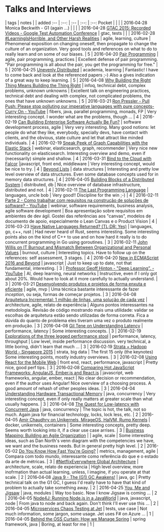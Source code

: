 # Talks and Interviews

 | tags | notes | | added
:-- | :--: | :-- | :--: | :--:
Pocket | | | | 2016&#8209;04&#8209;28
Monica Beckwith - G1 (again ...) | | | | 2016-04-28
[GTAC 2015: Recorded Videos - Google Test Automation Conference](https://developers.google.com/google-test-automation-conference/2015/stream) | gtac, tests | | | 2016-02-28
[#LearningIsHorrible, and Other Harsh Realities](http://www.infoq.com/presentations/psychology-agile-adoption) | agile, learning, culture | Phenomenal exposition on changing oneself, then propagate to change the culture of an organization. Very good tools and references on what to do to really learn and on some of our biases. | 5 | 2016-04-20
[Pair Programming](http://www.infoq.com/presentations/pair-programming-nordevcon-2016) | agile, pair programming, practices | Excellent defense of pair programming. "Pair programming is all about the pair, you get the programming for free." | 5 | 2016-04-25
[Unevenly Distributed](http://www.infoq.com/presentations/research-future) |  academia, learning | Fantastic! I have to come back and look at the referenced papers ;-) Also a gives indication of a great way to keep learning. | 5 | 2016-04-08
[Why Building the Right Thing Means Building the Thing Right](http://www.infoq.com/presentations/build-right-thing) | infoq, technical debt, complex problems, unknown unknowns | Excellent talk on engineering practices, technical debt and dealing with complex, not complicated problems, the ones that have unknown unknowns. | 5 | 2016-03-21
[Ron Pressler - Pull Push: Please stop polluting our imperative languages with pure concepts-Curry On - YouTube](https://www.youtube.com/watch?v=449j7oKQVkc) | fibers, java, parallel programming, monads, FP | Very interesting concept. I wonder what are the problems, though ... | 4 | 2016-02-19
[Can Building Enterprise Software Actually Be Fun?](http://www.infoq.com/presentations/enterprise-hearsay-social) | software development process, agile | Very very interesting. Many good notions: let people do what they like, everybody, specially devs, have contact with clients, and the obvious, state culture and let that attract like minded individuals. | 4 | 2016-02-19
[Sneak Peek of Graph Capabilities with the Elastic Stack](https://www.elastic.co/webinars/sneak-peek-of-graph-capabilities-with-elasticsearch) | webinar, elasticsearch, graph, recommender | Very nice new functionality on elasticsearch. Interesting overview and demo, even if (necessarily) simple and shallow. | 4 | 2016-03-31
[Bind to the Cloud with Falcor](http://www.infoq.com/presentations/cloud-falcor) |javascript, front end, middleware | Very interesting concept, would be nice to try. | 4 |
[Beyond Lists](http://www.infoq.com/presentations/data-structure-lists) | data structures | Interesting and pretty low level overview of data structures. Even some database concepts used for in memory data structures. | 4 | 2016-04-05
[Building Blocks of a Distributed System](http://www.infoq.com/presentations/distributed-database-system) | distributed, db | Nice overview of database infrastructure, distributed and not. | 4 | 2016-02-11
[The Last Programming Language](http://www.infoq.com/presentations/history-future-programming-languages) | languages, uncle bob | Very good!! Discipline for the win ;-) | 4 | 2016-02-11
[Parte 2 - Como trabalhar com requisitos na construção de soluções de software? - YouTube](https://www.youtube.com/watch?v=1dkcfrMU_rA) | webinar, software requirements, business analysis, agile software development | Boa apresentação sobre requisitos em ambientes de dev ágil. Gostei das referências aos "canvas", modelos de documento de apoio, especialmente o Lean Canvas e o Product Vision | 4 | 2016-03-23
[Have Native Languages Returned? (TL;DR: Yes)](http://www.infoq.com/presentations/c-rust-go) | languages, go, c++, rust | Had never heard of Rust, seems interesting. Some interesting points also on the kind of C++ to use and on how hard it really is to do concurrent programming in Go using goroutines. | 3 | 2016-02-11
[John Willis on IT Burnout and Mismatch Between Organizational and Personal Values](http://www.infoq.com/interviews/john-willis-qcon-london-2016) | burnout, culture | Interesting topics. Have to follow up on the references: self assessment, 3 stages. | 4 | 2016-04-20
[New in ECMAScript 2016 and Beyond](http://www.infoq.com/presentations/tc39-ecmascript-2016) | javascript | Just to keep up to date, not that fundamental, interesting. | 3 |
[Professor Geoff Hinton - "Deep Learning”. - YouTube](https://www.youtube.com/watch?v=IcOMKXAw5VA) | AI, deep learning, neural networks | Instructive, even if I only got about 20%. Would have to look at it more carefully to actually understand. | 3 | 2016-03-21
[Desenvolvendo produtos e projetos de forma enxuta e eficiente](http://www.infoq.com/br/presentations/desenvolvendo-produtos-e-projetos) | agile, mvp | Uma técnica bastante interessante de fazer *inception*, ou seja, formas de começar projetos. | 3 | 2016-04-08
[Arquitetura Incremental: 1 milhão de linhas, uma solução de cada vez](http://www.infoq.com/br/presentations/arquitetura-incremental) | architecture, agile, relato de experiência | Alguns pontos interessantes na metodologia. Revisão de código mostrando mais uma utilidade: validar se escolhas de arquitetura estão sendo utilizadas de forma correta. Fica a dúvida do quanto de problema eles tiveram uma vez o produto realmente em produção. | 3 | 2016-04-08
[Gil Tene on Understanding Latency](http://www.infoq.com/interviews/tene-latency) | performance, latency | Some interesting concepts. | 3 | 2016-02-19
[Explorations of the three legged performance stool](http://www.infoq.com/presentations/throughput-latency-memory-footprint) | performance, latency, throughput | Low level, inside performance discussion. very technical, a little boring, didn't learn that much ... | 3 | 2016&#8209;02&#8209;19
[Strata + Hadoop World - Singapore 2015](https://www.youtube.com/watch?v=d4pOHPlRMaU&list=PL055Epbe6d5Zipu8Fx2gw-NcAdtJjt8dq) | strata, big data | The first 15 only (the keynotes) Some interesting points, mostly industry overviews. | 3 | 2016-02-08
[Using React for the Mobile Web](http://www.infoq.com/presentations/react-reddit-mobile) | front end, react, performance, javascript | Pretty nice, good perf tips. | 3 | 2016&#8209;02&#8209;08
[Comparing Hot JavaScript Frameworks: AngularJS, Ember.js and React.js](http://www.infoq.com/presentations/comparing-angular-ember-react) | javascript, web frameworks, angular, ember, react | No clear decision or recommendation, even if the author uses Angular! Nice overview of a choosing process. A good amount of rehash of other peoples ideas. | 3 | 2016-04-04
[Understanding Hardware Transactional Memory](http://www.infoq.com/presentations/hardware-transactional-memory) |  java, concurrency  | Very interesting concept, even if only really matters at greater scale than what usually happens. | 3 | 2016-04-08
[The Quest for Low-latency with Concurrent Java](http://www.infoq.com/presentations/low-latency-concurrrent-java-8) | java, concurrency | The topic is hot, the talk, not so much. Again java for financial technology, locks, lock less, etc. | 2 | 2016-04-05
[Amir Chaudhry on Unikernels, MirageOS, HalVM, Rump Kernels](http://www.infoq.com/interviews/chaudhry-unikernels) | docker, unikernels, containers | Some interesting concepts, pretty deep. Seems worth looking into it, if a clear use case arrises. | 3 |
[Business Mapping: Building an Agile Organization](http://www.infoq.com/presentations/business-mapping-skills-liquidity) | | agile, scale | Some interesting ideas, such as Dan North's venn diagram with the competencies we have, we want and the business needs. But in general pretty high level. | 2 | 2016-05-02
[Do You Know How Fast You're Going?](http://www.infoq.com/presentations/measure-lean-feedback) | metrics, management, agile | Compara com todo mundo, interessante como referência do que e o estado da arte de métricas. | 3 |
[#NetflixEverywhere Global Architecture](http://www.infoq.com/presentations/netflix-failure-multiple-regions) |  architecture, scale, relato de experiencia  | High level overview, more inofrmation than actual learning, unless, I imagine, if you operate at that scale. | 2 | 2016&#8209;04&#8209;08
[Java 9 - The (G1) GC Awakens!](http://www.infoq.com/presentations/g1-jdk-9) | java, gc | Pretty technical talk on the G1 GC, I guess I'd really have to have that kind of problem to actually take something away. | 2 | 2016-04-25
[You, Me and Jigsaw](http://www.infoq.com/presentations/jigsaw-java9) | java, modules | Way too basic. Now I know Jigsaw is coming ... | 2 | 2016-04-05
[Node4J: Running Node.js in a JavaWorld](http://www.infoq.com/presentations/node4j-nodejs-java) | java, javascript, node | From java to node and back again. Don't think I'll ever use this ... | 2 | 2016-04-05
[Microservices Chaos Testing at Jet](http://www.infoq.com/presentations/jet-microservices-testing) |  tests,  use case | Not much information, some jargon, some usage. Jet uses F# on Azure ... | 1 | 2016-04-05
[Behind the OSS Curtain: How we Manage Spring](http://www.infoq.com/presentations/managing-spring) | spring framework, java | Boring, at least for me | 1 |

